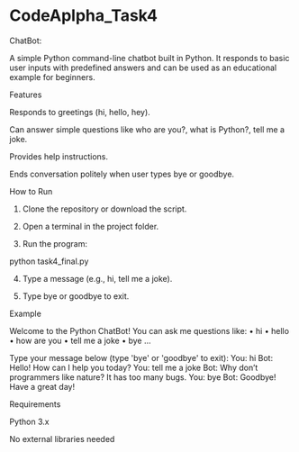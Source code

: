 # CodeAplpha_Task4
ChatBot: 

A simple Python command-line chatbot built in Python. It responds to basic user inputs with predefined answers and can be used as an educational example for beginners.

Features

Responds to greetings (hi, hello, hey).

Can answer simple questions like who are you?, what is Python?, tell me a joke.

Provides help instructions.

Ends conversation politely when user types bye or goodbye.


How to Run

1. Clone the repository or download the script.


2. Open a terminal in the project folder.


3. Run the program:

python task4_final.py


4. Type a message (e.g., hi, tell me a joke).


5. Type bye or goodbye to exit.



Example

Welcome to the Python ChatBot!
You can ask me questions like:
• hi
• hello
• how are you
• tell me a joke
• bye
...

Type your message below (type 'bye' or 'goodbye' to exit):
You: hi
Bot: Hello! How can I help you today?
You: tell me a joke
Bot: Why don’t programmers like nature? It has too many bugs.
You: bye
Bot: Goodbye! Have a great day!

Requirements

Python 3.x

No external libraries needed

